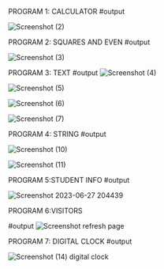 PROGRAM 1: CALCULATOR
#output


![Screenshot (2)](https://github.com/AchyutaMundargi/Web-Technology/assets/136096584/62108779-7129-49cf-bdfa-3fd03f0b40b7)


PROGRAM 2: SQUARES AND EVEN
#output

![Screenshot (3)](https://github.com/AchyutaMundargi/Web-Technology/assets/136096584/c4eb260a-e28b-492c-b43e-8e8f9353a48a)

PROGRAM 3: TEXT
#output
![Screenshot (4)](https://github.com/AchyutaMundargi/Web-Technology/assets/136096584/504ab4b0-4471-46ce-8e17-ed388f44a2ad)


![Screenshot (5)](https://github.com/AchyutaMundargi/Web-Technology/assets/136096584/56b6fdf5-75b5-4ab9-bc3d-062ab239fa1b)

![Screenshot (6)](https://github.com/AchyutaMundargi/Web-Technology/assets/136096584/473abd30-2d37-4677-825b-afcef1fbc401)


![Screenshot (7)](https://github.com/AchyutaMundargi/Web-Technology/assets/136096584/3cd45518-38b8-46c0-9682-3e0bdc3aeb3c)

PROGRAM 4: STRING
#output















![Screenshot (10)](https://github.com/AchyutaMundargi/Web-Technology/assets/136096584/310afbef-6f0d-4367-bf08-b2a15241faf3)


![Screenshot (11)](https://github.com/AchyutaMundargi/Web-Technology/assets/136096584/2e058750-9b07-4633-9536-ddea095f5e54)




PROGRAM 5:STUDENT INFO
#output

![Screenshot 2023-06-27 204439](https://github.com/AchyutaMundargi/Web-Technology/assets/136096584/3c6ffa5a-b4a1-489b-99c5-4c6b1a1b562f)


PROGRAM 6:VISITORS

#output
![Screenshot  refresh page](https://github.com/AchyutaMundargi/Web-Technology/assets/136096584/33ff727b-24be-470b-a0d4-e2e7bd167a16)



PROGRAM 7:
DIGITAL CLOCK
#output

![Screenshot (14) digital clock](https://github.com/AchyutaMundargi/Web-Technology/assets/136096584/3fd411c1-c8d3-48b4-8132-33cd92f6bf55)


